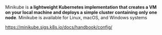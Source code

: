 Minikube is **a lightweight Kubernetes implementation that creates a VM on your local machine and deploys a simple cluster containing only one node**. Minikube is available for Linux, macOS, and Windows systems



https://minikube.sigs.k8s.io/docs/handbook/config/